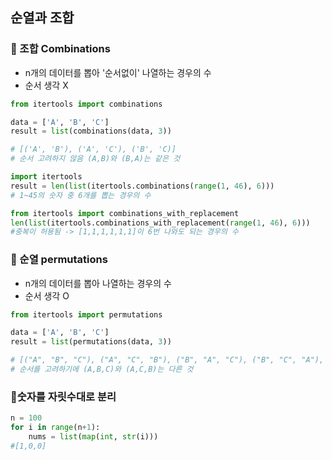 ## 순열과 조합 

### 📌 조합 Combinations
- n개의 데이터를 뽑아 '순서없이' 나열하는 경우의 수
- 순서 생각 X
```python
from itertools import combinations

data = ['A', 'B', 'C']
result = list(combinations(data, 3))

# [('A', 'B'), ('A', 'C'), ('B', 'C)]
# 순서 고려하지 않음 (A,B)와 (B,A)는 같은 것
```
```python
import itertools
result = len(list(itertools.combinations(range(1, 46), 6)))
# 1~45의 숫자 중 6개를 뽑는 경우의 수

from itertools import combinations_with_replacement
len(list(itertools.combinations_with_replacement(range(1, 46), 6)))
#중복이 허용됨 -> [1,1,1,1,1,1]이 6번 나와도 되는 경우의 수
```

### 📌 순열 permutations
- n개의 데이터를 뽑아 나열하는 경우의 수
- 순서 생각 O
```python
from itertools import permutations

data = ['A', 'B', 'C']
result = list(permutations(data, 3))

# [("A", "B", "C"), ("A", "C", "B"), ("B", "A", "C"), ("B", "C", "A"), ("C", "A", "B"), ("C", "B", "A")]
# 순서를 고려하기에 (A,B,C)와 (A,C,B)는 다른 것
```

### 📌숫자를 자릿수대로 분리
```python
n = 100
for i in range(n+1):
    nums = list(map(int, str(i)))
#[1,0,0]
```